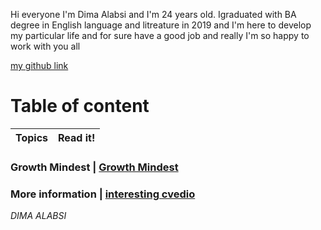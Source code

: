 Hi everyone I'm Dima Alabsi and I'm 24 years old. Igraduated with BA degree in English language and litreature in 2019 and I'm here to develop my particular life and for sure have a good job and really I'm so happy to work with you all 

[my github link](https://github.com/DimaAlabsi)

 # Table of content
 Topics  | Read it!
------------- | -------------

### Growth Mindest  | [Growth Mindest](https://dimaalabsi.github.io/Reading-notes/growth%20mindest)
### More information | [interesting cvedio](https://www.youtube.com/watch?v=M1CHPnZfFmU)

*DIMA ALABSI*

 

